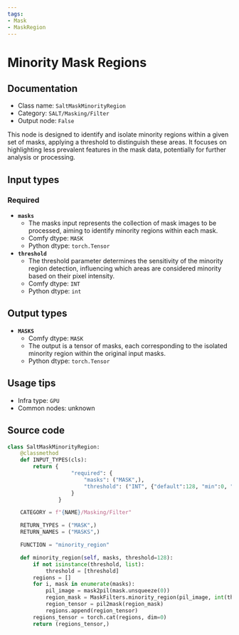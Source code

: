 ```yaml
---
tags:
- Mask
- MaskRegion
---
```


# Minority Mask Regions
## Documentation
- Class name: `SaltMaskMinorityRegion`
- Category: `SALT/Masking/Filter`
- Output node: `False`

This node is designed to identify and isolate minority regions within a given set of masks, applying a threshold to distinguish these areas. It focuses on highlighting less prevalent features in the mask data, potentially for further analysis or processing.
## Input types
### Required
- **`masks`**
    - The masks input represents the collection of mask images to be processed, aiming to identify minority regions within each mask.
    - Comfy dtype: `MASK`
    - Python dtype: `torch.Tensor`
- **`threshold`**
    - The threshold parameter determines the sensitivity of the minority region detection, influencing which areas are considered minority based on their pixel intensity.
    - Comfy dtype: `INT`
    - Python dtype: `int`
## Output types
- **`MASKS`**
    - Comfy dtype: `MASK`
    - The output is a tensor of masks, each corresponding to the isolated minority region within the original input masks.
    - Python dtype: `torch.Tensor`
## Usage tips
- Infra type: `GPU`
- Common nodes: unknown


## Source code
```python
class SaltMaskMinorityRegion:
    @classmethod
    def INPUT_TYPES(cls):
        return {
                    "required": {
                        "masks": ("MASK",),
                        "threshold": ("INT", {"default":128, "min":0, "max":255, "step":1}),
                    }
                }

    CATEGORY = f"{NAME}/Masking/Filter"

    RETURN_TYPES = ("MASK",)
    RETURN_NAMES = ("MASKS",)

    FUNCTION = "minority_region"

    def minority_region(self, masks, threshold=128):
        if not isinstance(threshold, list):
            threshold = [threshold]
        regions = []
        for i, mask in enumerate(masks):
            pil_image = mask2pil(mask.unsqueeze(0))
            region_mask = MaskFilters.minority_region(pil_image, int(threshold[i if i < len(threshold) else -1]))
            region_tensor = pil2mask(region_mask)
            regions.append(region_tensor)
        regions_tensor = torch.cat(regions, dim=0)
        return (regions_tensor,)

```
